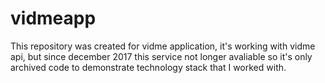 # vidmeapp

This repository was created for vidme application, it's working with vidme api, but since december 2017 this service not longer avaliable
so it's only archived code to demonstrate technology stack that I worked with.
